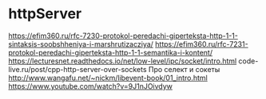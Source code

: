 # httpServer

https://efim360.ru/rfc-7230-protokol-peredachi-giperteksta-http-1-1-sintaksis-soobshheniya-i-marshrutizacziya/
https://efim360.ru/rfc-7231-protokol-peredachi-giperteksta-http-1-1-semantika-i-kontent/
https://lecturesnet.readthedocs.io/net/low-level/ipc/socket/intro.html
code-live.ru/post/cpp-http-server-over-sockets
Про селект и сокеты
http://www.wangafu.net/~nickm/libevent-book/01_intro.html
https://www.youtube.com/watch?v=9J1nJOivdyw
